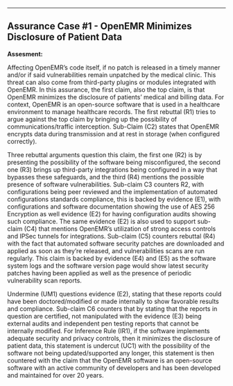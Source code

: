 ------------------------------
**Assurance Case #1 - OpenEMR Minimizes Disclosure of Patient Data**
------------------------------



**Assesment:** 

Affecting OpenEMR’s code itself, if no patch is released in a timely manner and/or if said vulnerabilities remain unpatched by the medical clinic. This threat can also come from third-party plugins or modules integrated with OpenEMR.
In this assurance, the first claim, also the top claim, is that OpenEMR minimizes the disclosure of patients’ medical and billing data. For context, OpenEMR is an open-source software that is used in a healthcare environment to manage healthcare records.
The first rebuttal (R1) tries to argue against the top claim by bringing up the possibility of communications/traffic interception.
Sub-Claim (C2) states that OpenEMR encrypts data during transmission and at rest in storage (when configured correctly).

Three rebuttal arguments question this claim, the first one (R2) is by presenting the possibility of the software being misconfigured, the second one (R3) brings up third-party integrations being configured in a way that bypasses these safeguards, and the third (R4) mentions the possible presence of software vulnerabilities. Sub-claim C3 counters R2, with configurations being peer reviewed and the implementation of automated configurations standards compliance, this is backed by evidence (E1), with configurations and software documentation showing the use of AES 256 Encryption as well evidence (E2) for having configuration audits showing such compliance. The same evidence (E2) is also used to support sub-claim (C4) that mentions OpenEMR’s utilization of strong access controls and IPSec tunnels for integrations. Sub-claim (C5) counters rebuttal (R4) with the fact that automated software security patches are downloaded and applied as soon as they’re released, and vulnerabilities scans are run regularly. This claim is backed by evidence (E4) and (E5) as the software system logs and the software version page would show latest security patches having been applied as well as the presence of periodic vulnerability scan reports.

Undermine (UM1) questions evidence (E2), stating that these reports could have been doctored/modified or made internally to show favorable results and compliance.
Sub-claim C6 counters that by stating that the reports in question are certified, not manipulated with the evidence (E3) being external audits and independent pen testing reports that cannot be internally modified.
For Inference Rule (IR1), if the software implements adequate security and privacy controls, then it minimizes the disclosure of patient data, this statement is undercut (UC1) with the possibility of the software not being updated/supported any longer, this statement is then countered with the claim that the OpenEMR software is an open-source software with an active community of developers and has been developed and maintained for over 20 years.
